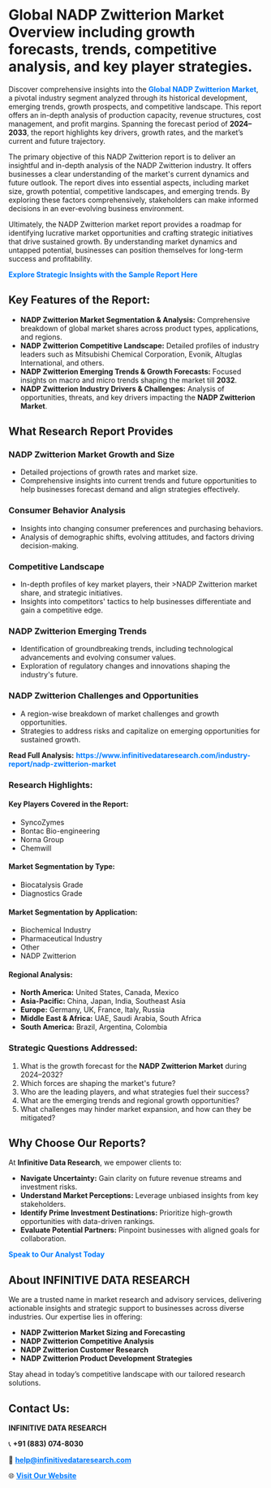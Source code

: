 <h1>Global NADP Zwitterion Market Overview including growth forecasts, trends, competitive analysis, and key player strategies.</h1>
<p>
Discover comprehensive insights into the 
<a href="https://www.infinitivedataresearch.com/industry-report/nadp-zwitterion-market" rel="dofollow" style="color: #007BFF; text-decoration: none;"><strong>Global NADP Zwitterion Market</strong></a>, a pivotal industry segment analyzed through its historical development, emerging trends, growth prospects, and competitive landscape. This report offers an in-depth analysis of production capacity, revenue structures, cost management, and profit margins. Spanning the forecast period of <strong>2024–2033</strong>, the report highlights key drivers, growth rates, and the market’s current and future trajectory.
</p>
<p>
The primary objective of this NADP Zwitterion report is to deliver an insightful and in-depth analysis of the NADP Zwitterion industry. It offers businesses a clear understanding of the market's current dynamics and future outlook. The report dives into essential aspects, including market size, growth potential, competitive landscapes, and emerging trends. By exploring these factors comprehensively, stakeholders can make informed decisions in an ever-evolving business environment.
</p>
<p>
Ultimately, the NADP Zwitterion market report provides a roadmap for identifying lucrative market opportunities and crafting strategic initiatives that drive sustained growth. By understanding market dynamics and untapped potential, businesses can position themselves for long-term success and profitability.
</p>
<p>
<a href="https://www.infinitivedataresearch.com/request-sample/reportId=107763" style="color: #007BFF; text-decoration: none;"><strong>Explore Strategic Insights with the Sample Report Here</strong></a>
</p>

<h2>Key Features of the Report:</h2>
<ul>
<li><strong>NADP Zwitterion Market Segmentation & Analysis:</strong> Comprehensive breakdown of global market shares across product types, applications, and regions.</li>
<li><strong>NADP Zwitterion Competitive Landscape:</strong> Detailed profiles of industry leaders such as Mitsubishi Chemical Corporation, Evonik, Altuglas International, and others.</li>
<li><strong>NADP Zwitterion Emerging Trends & Growth Forecasts:</strong> Focused insights on macro and micro trends shaping the market till <strong>2032</strong>.</li>
<li><strong>NADP Zwitterion Industry Drivers & Challenges:</strong> Analysis of opportunities, threats, and key drivers impacting the <strong>NADP Zwitterion Market</strong>.</li>
</ul>

<h2>What Research Report Provides</h2>
<h3>NADP Zwitterion Market Growth and Size</h3>
<ul>
<li>Detailed projections of growth rates and market size.</li>
<li>Comprehensive insights into current trends and future opportunities to help businesses forecast demand and align strategies effectively.</li>
</ul>

<h3>Consumer Behavior Analysis</h3>
<ul>
<li>Insights into changing consumer preferences and purchasing behaviors.</li>
<li>Analysis of demographic shifts, evolving attitudes, and factors driving decision-making.</li>
</ul>

<h3>Competitive Landscape</h3>
<ul>
<li>In-depth profiles of key market players, their >NADP Zwitterion market share, and strategic initiatives.</li>
<li>Insights into competitors' tactics to help businesses differentiate and gain a competitive edge.</li>
</ul>

<h3>NADP Zwitterion Emerging Trends</h3>
<ul>
<li>Identification of groundbreaking trends, including technological advancements and evolving consumer values.</li>
<li>Exploration of regulatory changes and innovations shaping the industry's future.</li>
</ul>

<h3>NADP Zwitterion Challenges and Opportunities</h3>
<ul>
<li>A region-wise breakdown of market challenges and growth opportunities.</li>
<li>Strategies to address risks and capitalize on emerging opportunities for sustained growth.</li>
</ul>
<p><strong>Read Full Analysis:</strong> <a href="https://www.infinitivedataresearch.com/industry-report/nadp-zwitterion-market" rel="dofollow" style="color: #007BFF; text-decoration: none;"><strong>https://www.infinitivedataresearch.com/industry-report/nadp-zwitterion-market</strong></a></p>
<h3>Research Highlights:</h3>
<h4>Key Players Covered in the Report:</h4>
<ul><li>SyncoZymes</li><li>Bontac Bio-engineering</li><li>Norna Group</li><li>Chemwill</li></ul>
<h4>Market Segmentation by Type:</h4>
<ul><li>Biocatalysis Grade</li><li>Diagnostics Grade</li></ul>
<h4>Market Segmentation by Application:</h4>
<ul><li>Biochemical Industry</li><li>Pharmaceutical Industry</li><li>Other</li><li>NADP Zwitterion</li></ul>

<h4>Regional Analysis:</h4>
<ul>
<li><strong>North America:</strong> United States, Canada, Mexico</li>
<li><strong>Asia-Pacific:</strong> China, Japan, India, Southeast Asia</li>
<li><strong>Europe:</strong> Germany, UK, France, Italy, Russia</li>
<li><strong>Middle East & Africa:</strong> UAE, Saudi Arabia, South Africa</li>
<li><strong>South America:</strong> Brazil, Argentina, Colombia</li>
</ul>

<h3>Strategic Questions Addressed:</h3>
<ol>
<li>What is the growth forecast for the <strong>NADP Zwitterion Market</strong> during 2024–2032?</li>
<li>Which forces are shaping the market's future?</li>
<li>Who are the leading players, and what strategies fuel their success?</li>
<li>What are the emerging trends and regional growth opportunities?</li>
<li>What challenges may hinder market expansion, and how can they be mitigated?</li>
</ol>

<h2>Why Choose Our Reports?</h2>
<p>At <strong>Infinitive Data Research</strong>, we empower clients to:</p>
<ul>
<li><strong>Navigate Uncertainty:</strong> Gain clarity on future revenue streams and investment risks.</li>
<li><strong>Understand Market Perceptions:</strong> Leverage unbiased insights from key stakeholders.</li>
<li><strong>Identify Prime Investment Destinations:</strong> Prioritize high-growth opportunities with data-driven rankings.</li>
<li><strong>Evaluate Potential Partners:</strong> Pinpoint businesses with aligned goals for collaboration.</li>
</ul>
<p><a href="https://www.infinitivedataresearch.com/industry-report/nadp-zwitterion-market" rel="dofollow" style="color: #007BFF; text-decoration: none;"><strong>Speak to Our Analyst Today</strong></a></p>

<h2>About INFINITIVE DATA RESEARCH</h2>
<p>We are a trusted name in market research and advisory services, delivering actionable insights and strategic support to businesses across diverse industries. Our expertise lies in offering:</p>
<ul>
<li><strong>NADP Zwitterion Market Sizing and Forecasting</strong></li>
<li><strong>NADP Zwitterion Competitive Analysis</strong></li>
<li><strong>NADP Zwitterion Customer Research</strong></li>
<li><strong>NADP Zwitterion Product Development Strategies</strong></li>
</ul>
<p>Stay ahead in today’s competitive landscape with our tailored research solutions.</p>

<h2>Contact Us:</h2>
<p><strong>INFINITIVE DATA RESEARCH</strong></p>
<p>📞 <strong>+91 (883) 074-8030</strong></p>
<p>📧 <strong><a href="mailto:help@infinitivedataresearch.com" style="color: #007BFF;">help@infinitivedataresearch.com</a></strong></p>
<p>🌐 <strong><a href="https://www.infinitivedataresearch.com" rel="dofollow" style="color: #007BFF;">Visit Our Website</a></strong></p>